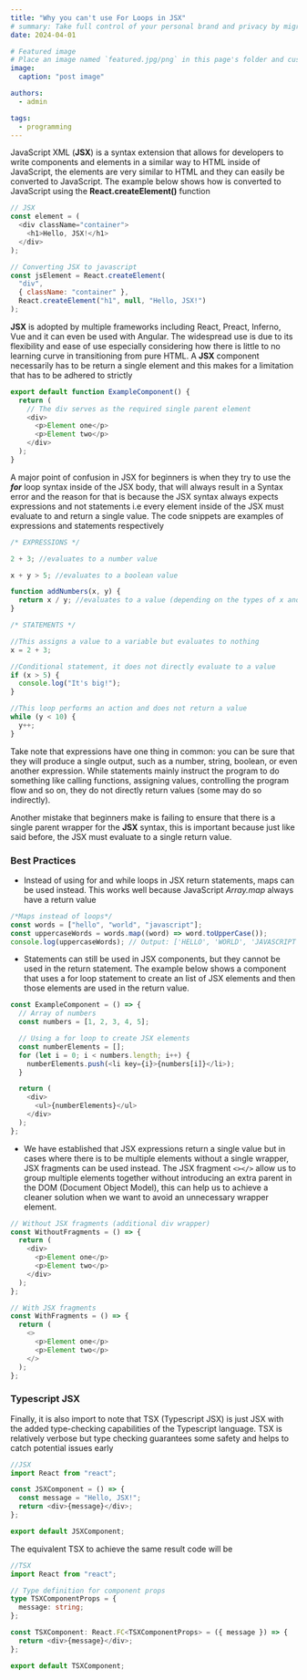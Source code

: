 ```yaml
---
title: "Why you can't use For Loops in JSX"
# summary: Take full control of your personal brand and privacy by migrating away from the big tech platforms!
date: 2024-04-01

# Featured image
# Place an image named `featured.jpg/png` in this page's folder and customize its options here.
image:
  caption: "post image"

authors:
  - admin

tags:
  - programming
---
```


JavaScript XML (**JSX**) is a syntax extension that allows for developers to write components and elements in a similar way to HTML inside of JavaScript, the elements are very similar to HTML and they can easily be converted to JavaScript. The example below shows how is converted to JavaScript using the **React.createElement()** function

```javascript
// JSX
const element = (
  <div className="container">
    <h1>Hello, JSX!</h1>
  </div>
);

// Converting JSX to javascript
const jsElement = React.createElement(
  "div",
  { className: "container" },
  React.createElement("h1", null, "Hello, JSX!")
);
```

**JSX** is adopted by multiple frameworks including React, Preact, Inferno, Vue and it can even be used with Angular. The widespread use is due to its flexibility and ease of use especially considering how there is little to no learning curve in transitioning from pure HTML. A **JSX** component necessarily has to be return a single element and this makes for a limitation that has to be adhered to strictly

```javascript
export default function ExampleComponent() {
  return (
    // The div serves as the required single parent element
    <div>
      <p>Element one</p>
      <p>Element two</p>
    </div>
  );
}
```

A major point of confusion in JSX for beginners is when they try to use the **_for_** loop syntax inside of the JSX body, that will always result in a Syntax error and the reason for that is because the JSX syntax always expects expressions and not statements i.e every element inside of the JSX must evaluate to and return a single value. The code snippets are examples of expressions and statements respectively

```javascript
/* EXPRESSIONS */

2 + 3; //evaluates to a number value

x + y > 5; //evaluates to a boolean value

function addNumbers(x, y) {
  return x / y; //evaluates to a value (depending on the types of x and y)
}
```

```javascript
/* STATEMENTS */

//This assigns a value to a variable but evaluates to nothing
x = 2 + 3;

//Conditional statement, it does not directly evaluate to a value
if (x > 5) {
  console.log("It's big!");
}

//This loop performs an action and does not return a value
while (y < 10) {
  y++;
}
```

Take note that expressions have one thing in common: you can be sure that they will produce a single output, such as a number, string, boolean, or even another expression. While statements mainly instruct the program to do something like calling functions, assigning values, controlling the program flow and so on, they do not directly return values (some may do so indirectly).

Another mistake that beginners make is failing to ensure that there is a single parent wrapper for the **JSX** syntax, this is important because just like said before, the JSX must evaluate to a single return value.

### Best Practices

- Instead of using for and while loops in JSX return statements, maps can be used instead. This works well because JavaScript _Array.map_ always have a return value

```javascript
/*Maps instead of loops*/
const words = ["hello", "world", "javascript"];
const uppercaseWords = words.map((word) => word.toUpperCase());
console.log(uppercaseWords); // Output: ['HELLO', 'WORLD', 'JAVASCRIPT']
```

- Statements can still be used in JSX components, but they cannot be used in the return statement. The example below shows a component that uses a for loop statement to create an list of JSX elements and then those elements are used in the return value.

```javascript
const ExampleComponent = () => {
  // Array of numbers
  const numbers = [1, 2, 3, 4, 5];

  // Using a for loop to create JSX elements
  const numberElements = [];
  for (let i = 0; i < numbers.length; i++) {
    numberElements.push(<li key={i}>{numbers[i]}</li>);
  }

  return (
    <div>
      <ul>{numberElements}</ul>
    </div>
  );
};
```

- We have established that JSX expressions return a single value but in cases where there is to be multiple elements without a single wrapper, JSX fragments can be used instead. The JSX fragment `<></>` allow us to group multiple elements together without introducing an extra parent in the DOM (Document Object Model), this can help us to achieve a cleaner solution when we want to avoid an unnecessary wrapper element.

```javascript
// Without JSX fragments (additional div wrapper)
const WithoutFragments = () => {
  return (
    <div>
      <p>Element one</p>
      <p>Element two</p>
    </div>
  );
};

// With JSX fragments
const WithFragments = () => {
  return (
    <>
      <p>Element one</p>
      <p>Element two</p>
    </>
  );
};
```

### Typescript JSX

Finally, it is also import to note that TSX (Typescript JSX) is just JSX with the added type-checking capabilities of the Typescript language. TSX is relatively verbose but type checking guarantees some safety and helps to catch potential issues early

```javascript
//JSX
import React from "react";

const JSXComponent = () => {
  const message = "Hello, JSX!";
  return <div>{message}</div>;
};

export default JSXComponent;
```

The equivalent TSX to achieve the same result code will be

```typescript
//TSX
import React from "react";

// Type definition for component props
type TSXComponentProps = {
  message: string;
};

const TSXComponent: React.FC<TSXComponentProps> = ({ message }) => {
  return <div>{message}</div>;
};

export default TSXComponent;
```
